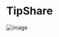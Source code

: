 # TipShare
![image](https://user-images.githubusercontent.com/123416845/225446817-64ae7a6b-7c96-4722-b014-5852814e9ab6.png)
